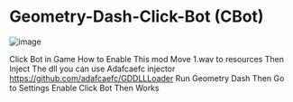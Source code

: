 # Geometry-Dash-Click-Bot (CBot)

![image](https://user-images.githubusercontent.com/81505000/119852097-a945a980-bf17-11eb-8b67-226529173195.png)



Click Bot in Game
How to Enable This mod Move 1.wav to resources Then Inject The dll you can use Adafcaefc injector https://github.com/adafcaefc/GDDLLLoader
Run Geometry Dash Then Go to Settings Enable Click Bot Then Works
